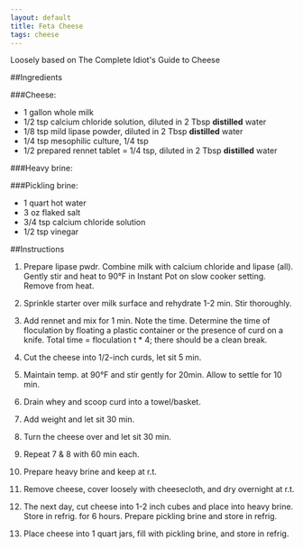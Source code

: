 ```yaml
---
layout: default
title: Feta Cheese
tags: cheese
---
```


Loosely based on The Complete Idiot's Guide to Cheese

##Ingredients

###Cheese:

* 1 gallon whole milk
* 1/2 tsp calcium chloride solution, diluted in 2 Tbsp **distilled** water
* 1/8 tsp mild lipase powder, diluted in 2 Tbsp **distilled** water
* 1/4 tsp mesophilic culture, 1/4 tsp
* 1/2 prepared rennet tablet = 1/4 tsp, diluted in 2 Tbsp **distilled** water

###Heavy brine:

###Pickling brine:

* 1 quart hot water
* 3 oz flaked salt
* 3/4 tsp calcium chloride solution
* 1/2 tsp vinegar

##Instructions
1. Prepare lipase pwdr. Combine milk with calcium chloride and lipase (all). Gently stir and heat to 90°F in Instant Pot on slow cooker setting. Remove from heat.
2. Sprinkle starter over milk surface and rehydrate 1-2 min. Stir thoroughly.
3. Add rennet and mix for 1 min. Note the time. Determine the time of floculation by floating a plastic container or the presence of curd on a knife. Total time = floculation t * 4; there should be a clean break.
4. Cut the cheese into 1/2-inch curds, let sit 5 min.
5. Maintain temp. at 90°F and stir gently for 20min. Allow to settle for 10 min.
6. Drain whey and scoop curd into a towel/basket.
7. Add weight and let sit 30 min.
8. Turn the cheese over and let sit 30 min.
9. Repeat 7 & 8 with 60 min each.
10. Prepare heavy brine and keep at r.t.
10. Remove cheese, cover loosely with cheesecloth, and dry overnight at r.t.

11. The next day, cut cheese into 1-2 inch cubes and place into heavy brine. Store in refrig. for 6 hours. Prepare pickling brine and store in refrig.

12. Place cheese into 1 quart jars, fill with pickling brine, and store in refrig.
